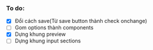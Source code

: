 ### To do:
- [x] Đổi cách save(Từ save button thành check onchange)
- [ ] Gom options thành components
- [x] Dựng khung preview
- [ ] Dựng khung input sections